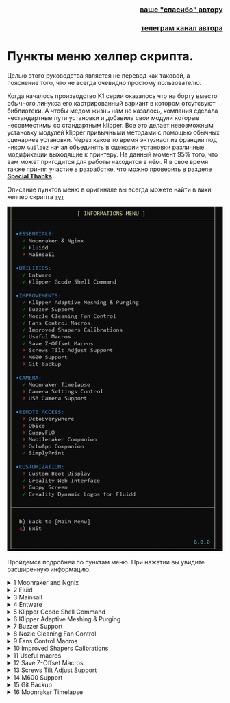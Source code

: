 <h3 align="right"><a href="https://www.tinkoff.ru/rm/yakovleva.irina203/51ZSr71845" target="_blank">ваше "спасибо" автору</a></h3>
<h3 align="right"><a href="https://t.me/tombraider2006" target="_blank">телеграм канал автора</a></h3>


<h1>Пункты меню хелпер скрипта.</h1>

Целью этого руководства является не перевод как таковой, а пояснение того, что не всегда очевидно простому пользователю.

Когда началось производство K1 серии оказалось что на борту вместо обычного линукса его кастрированный вариант в котором отсутсвуют библиотеки. А чтобы медом жизнь нам не казалось, компания сделала нестандартные пути установки и добавила свои модули которые несовместимы со стандартным klipper.  Все это делает невозможным установку модулей klipper привычными методами с помощью обычных сценариев установки. Через какое то время энтузиаст из франции под ником `Guilouz`  начал объединять в сценарии установки различные модификации выходящие к принтеру. На данный момент 95% того, что вам может пригодится для работы находится в нём. Я в свое время также принял участие в разработке, что можно проверить в разделе [**Special Thanks**](https://guilouz.github.io/Creality-Helper-Script-Wiki/special-thanks/)

Описание пунктов меню в оригинале вы всегда можете найти в вики хелпер скрипта [тут](https://guilouz.github.io/Creality-Helper-Script-Wiki/helper-script/moonraker-k1/)



![](/version_config/config.jpg)

Пройдемся подробней по пунктам меню. При нажатии вы увидите расширенную информацию.

<details><summary>1 Moonraker and Ngnix</summary>

   Ngnix это HTTP-сервер, обратный прокси сервер с поддержкой кеширования и балансировки нагрузки.

   Moonraker это веб-сервер, который предоставляет API, с помощью которых клиентские приложения могут взаимодействовать с прошивкой Klipper. Нужно это нам не только для взаимодействия с вебпанелью Fluid\Mainsail но и для связи с нашими слайсерами, чтобы они могли посылать файлы на печать.
</details>

<details><summary>2 Fluid</summary>

   Fluidd — это легкий и адаптивный пользовательский интерфейс для Klipper. C помощью него нам будет удобнее и легче получать доступ к различным параметрам и данным.

   если установили fluid доступ к нему будет по порту 4408

   например http://ip_адрес_принтера:4408



</details>

<details><summary>3 Mainsail</summary>

   Современный и отзывчивый пользовательский интерфейс для klipper. альтернатива Fluid. C помощью него нам будет удобнее и легче получать доступ к различным параметрам и данным.

   если установили Mainsail доступ к нему будет по порту 4409

   например http://ip_адрес_принтера:4409

</details>

<details><summary>4 Entware</summary>

   Это менеджер ПО для встраиваемых систем, который открывает доступ к огромному количеству (более 1800) пакетов программ для Linux, в нашем случае необходим для установки библиотек необходимых для работы некоторых пунктов. также в процессе установки сразу устанавливается пакет sftpd для удобного доступа к файловой системе. 
   
   *Огромное то оно конечно огромное, но далеко не всё что необходимо для работы современного клиппера, поэтому многие проекты вынуждены использовать дополнительные платы управления, или менять вообще всю начинку принтера.*

</details>

<details><summary>5 Klipper Gcode Shell Command</summary>

   Необходим для выполнения команд из klipper в среде линукс.
   Нужен для формирования графиков резонансов, формирования адаптивной сетки стола, работы бипера, альтернативного модуля таймлапсов.

</details>

<details><summary>6 Klipper Adaptive Meshing & Purging</summary>

   **Klipper Adaptive Meshing & Purging** — это расширение, которое позволяет вам генерировать сетку и линию очистки только в области платформы, используемой печатаемыми объектами. делится на две части: 
   
   **Adaptive Meshing** - Ададаптивная сетка стола.  При использовании метод автоматически настраивает параметры сетки на основе области, занимаемой определенными печатаемыми объектами. Чтобы это работало в слайсере должен быть пункт "Исключение обьектов" в орке раздел прочее обычно установлена по умолчанию, так же для удобства можно еще ставить галочку напротив "добавлять имя обьектов", однако есть информация, что русские имена обьектов печати могут вызвать сбой алгоритма.



   **Purging** - Линия прочистки также становится адаптивной, так как мы не используем всю площадь стола мы не знаем на какой высоте находится стандартная линия прочистки, во избежания косяков она делается на некотором удалении от наших моделей. в файле Kamp_settings.cfg который находится в папке KAMP есть раздел ей посвященный:

   ```
   variable_purge_height: 0.8                  # высота над столом. по умолчанию 0.8 мм
variable_tip_distance: 0                    # расстояние между филаментом и концом сопла перед прочисткой. по умочанию 0. не трогаем.
variable_purge_margin: 10                   # отступ от печатной модели. по умолчанию 10
variable_purge_amount: 50                   # длина линии прочистки. по умолчанию 50 мм.
variable_flow_rate: 12                      # обьемный расход во время прочистки. по умолчанию 12 мм кубических.
   ```
   Несколько комментариев. `variable_purge_margin:` отступ идет именно от моделей. Может быть как по стороне икс так и по игрек, но он не учитывает кайму и поддержки поэтому может вызвать наложение. Можно либо увеличить этот параметр, либо повернуть модель так, чтобы поддержки не оказались на пути линии прочистки или(что проще всего) перед печатью выключить `adaptive_purge_line`

   ![](/random/images/purge_line.jpg)

   `variable_flow_rate` может вызвать пробку уже на первых шагах вашей печати если вы печатаете TPU, так как обычно обьемный расход на этих пластиках в районе 3-5 мм кубических и пластику гораздо проще намотаться на шестерню чем лезть в сопло. Выход - отключить перед печатью как показано выше, или что предпочтительнее, в параметрах пластика найти вкладку "дополнительно" и вписать туда `_ADAPTIVE_PURGE_LINE_OFF` в начальный код и `_ADAPTIVE_PURGE_LINE_ON` в конечный код.

   ![](/random/images/tpu_filament.jpg)

   В составе пакета также входит модуль **virtual_pins** с помощью которого стало возможным делать в интерфейсе кнопки привязанные к сценариям, а не к физическиким выводам.
 

</details>

<details><summary>7 Buzzer Support</summary>

   Это позволяет использовать встроенный в материнскую плату бипер для воспроизведения звука при определенных действиях. Работает на к1\к1макс но не работает на к1с потому что на последних банально не распаян бипер. я предлагаю три сценария его использования, которые расписаны [**тут**](/ferma/readme.md) 
   
   Если у вас к1с есть 2 варианта решения, либо купить активный бипер и впаять его в материнскую плату, либо найти в [**руководстве**](/usb/readme.md) раздел *beeper* и реализовать пассивный бипер что позволит вам не просто слушать писк но и включать имперский марш по окончании печати :stuck_out_tongue_winking_eye:
 
</details>

<details><summary>8 Nozle Cleaning Fan Control</summary>

   Изменение логики работы вентиляторов во время прочистки сопла.  Небольшое ускорение работы алгоритма. **не нужен в K1SE**

</details>


<details><summary>9 Fans Control Macros</summary>

   **данный пункт может вызывать ошибки в K1SE**  чтобы добавить возможность управления вентилятором материнской платы читать [тут](https://github.com/Tombraider2006/K1/blob/main/macros_helpfull/readme.md#%D1%80%D0%B0%D0%B7%D0%BD%D1%8B%D0%B5-%D0%BC%D0%B5%D0%BB%D0%BE%D1%87%D0%B8)
   
   Изменение логики работы вентиляторов во время работы принтера. Объединение сущностей принтера в новые управляемые обьекты.

   1. **chamber fan** - объедениние температурного датчика камеры принтера и заднего вентилятора.  при превышении пороговой температуры *по умолчанию 35 градусов* задний вентилятор включаетсяя высасывая излишне теплый воздух и подкачивая холодный, таким образом стабилизируя температуру печати.

   Не стоит надеяться на этот вентилятор при печати легкоплавкими пластиками типа ПЛА и PETG так как находится он не на самом верху и не обладает большим расходом воздуха. для печати этими пластиками вам придется либо открывать верхнюю крышку либо использовать проставки между крышкой и корпусом с дополнительными отверстиями для вентиляции. 
 
   В основном *chamber fan* нужен нам для печати Абс-подобными пластиками которые любят не столько высокую температуру печати, сколько стабильно-высокую температуру.  Можно, конечно, выставлять температуру в вебпанели непосредственно перед печатью. Однако гораздо правильнее будет добавить несколько записей в наш профиль филамента:

   ![](/random/images/temp_settings.jpg) 

   ставим температуру печати, однако если мы поставим галку "включить контроль температуры" то печать не начнется до того как в камере не наберется данная температура. это обычно не нужно, так как при печати на первых слоях горячий стол и так создает воздушную рубашку повышенной температуры вокруг модели но если мы ограничимся только установкой температуры орка не передаст данные в принтер. Чтобы это произошло, нам необходимо во вкладке дополнительно вписать `M141 S{overall_chamber_temperature}` как это показано на картинке.

   ![](/random/images/temp_settings2.jpg)



   2. **Soc Fan** Это вентилятор обдува материнской платы который расположен под днищем нашего принтера. по умолчанию в родной прошивке логика его работы что он включается если включены моторы осей. После установки данного пункта его логика меняется на более правильную. по умолчанию у нас установлена температура 45. внутри конфига дельта 2, тоесть при достижении 45+2=47 градусов наш кулер включается и охлаждает плату до температуры 45-2=43 градусов после этого выключается. Это обеспечивает не только более тихую работу принтера но и экономит ресурс кулера. 
   
   **Внимание!** где-то среди китайских скриптов есть макрос который проверяет работу кулера материнской платы ВО ВРЕМЯ ПЕЧАТИ и если он в этот момент выключен, выдает на экране принтера предупреждение об ошибке вентилятора материнской платы.

   ![](/random/images/502.jpg)

   **ничего страшного в этом нет**, как вы прочитали выше, мы сами лучше знаем как нам надо, поэтому вывод простой - не обращать внимания на данную ошибку.




</details>


<details><summary>10 Improved Shapers Calibrations</summary>

   По умолчанию в прошивке от Creality измеряется только шейпер по игрек и копируется на икс, а чтоб этот трюк прокатил, то прошивка берет один из широких шейперов - ei.  зачем так было сделано? да потому что вечноподклинивающая ось икс может такого там подобрать что принтер будет как хромая корова.

   В процессе установке этого безусловно важного пункта также добавляется возможность создавать графики резонансов для анализа и последующих исправлений в кинематике, подробно о шейперах [**тут**](https://github.com/Tombraider2006/klipperFB6/tree/main/accel_graph), подробно о шейперах и исправлениях конкретно моделей серии К1 [**тут**](https://github.com/Tombraider2006/K1/tree/main/shaper). Подробное о том как работать с графиками натяжения ремней [**тут**](https://github.com/Tombraider2006/K1/tree/main/random/belts).

   если вам вдруг приперло использовать **guppy screen** то этот пункт вам не нужен, все это есть в его составе.

   Также во время выполнения тестов резонансов температура `Soc Fan` переустанавливается с 45 градусов на 30 градусов. Так как тесты эти дают большую нагрузку не только на драйверы двигателей но и на процессор это полезно и призвано предотвратить перегрев. Мы это можем использовать как маркер того что тест еще идет и не заглядывать в папку в поисках графиков раньше времени. 

   Пункт добавляет три  макроса. `input_shaper_calibration` `test_resonance_graphs` и `belts_shaper_calibration` как систематизировать полезные макросы в отдельный раздел написано [**тут**](https://github.com/Tombraider2006/K1/tree/main/macros_helpfull) 

</details>


<details><summary>11 Useful macros</summary>

   Как ясно из названия пункт добавляет полезные ~~и не очень~~ макросы.
   * KLIPPER_BACKUP_CONFIG
   * KLIPPER_RESTORE_CONFIG
   * MOONRAKER_BACKUP_DATABASE
   * MOONRAKER_RESTORE_DATABASE
   * RELOAD_CAMERA
   * BED_LEVELING
   * PID_BED
   * PID_HOTEND
   * WARMUP

   Про полезные макросы написано [**тут**](https://github.com/Tombraider2006/K1/tree/main/macros_helpfull)

   Отдельно повторю что `pid_bed` нужен только в к1макс потому что у него грелка стола на 220 вольт и поэтому регулировка мощности нагрева ему полезезна, для к1\к1с применяется другой алгоритм нагрева и данный макрос не нужен.

</details>


<details><summary>12 Save Z-Offset Macros</summary>

   Это позволяет автоматически сохранять и загружать Z-offset. справа от кнопок смещения у нас есть иконка дискетки(сохранения), но она вам не нужна, сразу после нажатия кнопок смещения данные сохраняются в отдельный файл и подгружаются из него в случае перезагрузки.

</details>

<details><summary>13 Screws Tilt Adjust Support </summary>

   Поддержка мода в котором под стол вместо винтов устанавливаются барашки для ручного исправления кривизны стола. ИМХО не нужен и даже вреден. в данном случа мы добавляем дополнительный подпружиненный элемент, который вносит дополнительный фактор нестабильности в и так не лучшим образом работающие тензодатчики. 
   
   *но если звезды зажигают, значит это кому то нужно*

</details>

<details><summary>14 M600 Support</summary>

   Макрос смены филамента. Весьма спорное решение,  описание есть на сайте вики скрипта и мне к нему нечего добавить, несмотря на то что я в свое время инициировал обсуждение и предложил одну из первых его версий, сам лично я разочаровался в его использовании и не рекомендую этот пункт к использованию.

</details>

<details><summary>15 Git Backup</summary>
   
   Добавляет возможность бекапа своих конфигов на предварительно настроенный ваш гитхаб.

   По мне бесполезная свистоперделка сделанная для того чтобы сделать. Не вижу ни одного вменяемого аргумента к использованию.

</details>

<details><summary>16 Moonraker Timelapse</summary>

   *Как говорят японцы, несмотря на то что меч вам может пригодиться один раз в жизни, носить его стоит каждый день*

   Обратите внимание, что хоть он и повторяет функционал таймлапсов от Creality, они не связаны между собой, и настроить таймлапсы Creality как и скачать видеозаписи этих таймлапсов через Fluidd невозможно.

   Покадровая сьемка она же таймлапс нужна нам не для того чтобы делиться своими печатями в чатиках, ~~хотя тоже можно~~ но для более важного дела, когда в один далеко не прекрасный момент вы подошли к принтеру, а у вас там моток пластика, очень хочется понять в какой момент, почему и что пошло не так. И вот тут нам на выручку приходит таймлапс. Справедливости ради, надо сказать что таймлапс есть и в стандартном софте от креалити, но он ужасен... В общем чтобы не плеваться в экран, я не буду о нем ничего писать. о мертвецах или хорошо и ничего. чтобы умертвить его достаточно зайти в настройки - вкладка камера - настройки камеры - снять галочку с пункта "создание покадрового видео".

   Для того чтобы пункт меню заработал необходимо еще несколько действий после его установки. в настройках принтера заходим в G-code Принтера, ищем пункт Gcode timlapse и вписываем в окошко `timelapse_take_frame`

   ![](/version_config/timelapse.jpg)

   После того как вы зайдете в вебпанель и добавите видеокамеру *достаточно просто нажать добавить и ввести имя желательно на английском и нажать сохранить* необходимо в настройках вебпанели найти пункт таймлапс и выбрать из выпадающего списка нашу видеокамеру.

   ![](/random/images/timelapse1.jpg)

   также желательно, но необязательно внести несколько правок в настройки.

   ![](/random/images/timelapse2.jpg)

   Нажимаем редактировать, включаем "переменная частота кадров" и ставим 20 в "длительность видео" Данная настройка позволит нам делать видео независимой длины без оглядку на количество слоев. что 100 слоев что тысяча ролик наш будет незатянутый и достаточно подробный. в лучших традициях Reals :wink: 

   Фактор постоянного оценивания на понятный язык можно перевести то качество .jpg файла кадра который будет использоваться в качестве исходного для нашего видео, по умолчанию 23 я ставлю 27. Больше точно не стоит.

   Пункт "парковать печатную голову" трогать не стоит, это необходимо для создания красивого видео где печатная голова убирается из кадра на время его сьемки. Из этого следует несколько вещей:
   1. время на эту сьемку (около 5-7 секунд на слой) прибавится к времени печати. На 300 слоев это 25 минут минимум.
   2. пластик вытекающий из сопла за время этой поездки настроения вам тоже не добавит. параметры ретрактов настроить можно, но это же об этом знать надо.
   3. парковать голову просто по углам это почти со 100% вероятностью нарваться на сдвиг слоев. необходимо точно указывать парковочные координаты, по моему опыту желательно за 5-10мм от края рабочей площади. Решать конечно вам. Предупрежден значит вооружен.
 
</details>
